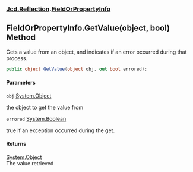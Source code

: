 ### [Jcd.Reflection](Jcd.Reflection.md 'Jcd.Reflection').[FieldOrPropertyInfo](Jcd.Reflection.FieldOrPropertyInfo.md 'Jcd.Reflection.FieldOrPropertyInfo')

## FieldOrPropertyInfo.GetValue(object, bool) Method

Gets a value from an object, and indicates if an error occurred during that process.

```csharp
public object GetValue(object obj, out bool errored);
```

#### Parameters

<a name='Jcd.Reflection.FieldOrPropertyInfo.GetValue(object,bool).obj'></a>

`obj` [System.Object](https://docs.microsoft.com/en-us/dotnet/api/System.Object 'System.Object')

the object to get the value from

<a name='Jcd.Reflection.FieldOrPropertyInfo.GetValue(object,bool).errored'></a>

`errored` [System.Boolean](https://docs.microsoft.com/en-us/dotnet/api/System.Boolean 'System.Boolean')

true if an exception occurred during the get.

#### Returns

[System.Object](https://docs.microsoft.com/en-us/dotnet/api/System.Object 'System.Object')  
The value retrieved